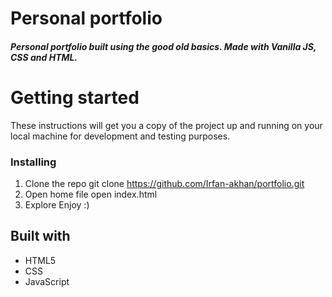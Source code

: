 # Personal portfolio
##### Personal portfolio built using the good old basics. Made with Vanilla JS, CSS and HTML.

# Getting started
These instructions will get you a copy of the project up and running on your local machine for development and testing purposes.

### Installing
1. Clone the repo
git clone https://github.com/Irfan-akhan/portfolio.git
2. Open home file
open index.html
3. Explore
Enjoy :)

## Built with
* HTML5
* CSS
* JavaScript
